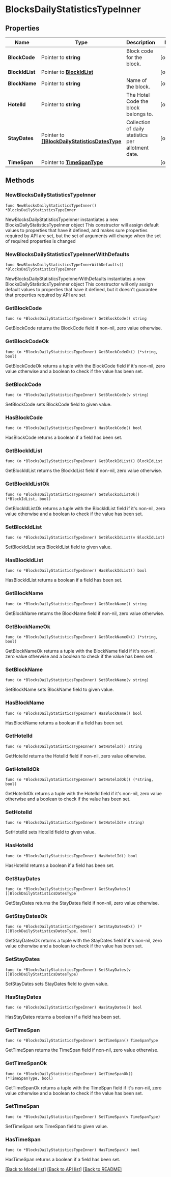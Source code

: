 # BlocksDailyStatisticsTypeInner

## Properties

Name | Type | Description | Notes
------------ | ------------- | ------------- | -------------
**BlockCode** | Pointer to **string** | Block code for the block. | [optional] 
**BlockIdList** | Pointer to [**BlockIdList**](BlockIdList.md) |  | [optional] 
**BlockName** | Pointer to **string** | Name of the block. | [optional] 
**HotelId** | Pointer to **string** | The Hotel Code the block belongs to. | [optional] 
**StayDates** | Pointer to [**[]BlockDailyStatisticsDatesType**](BlockDailyStatisticsDatesType.md) | Collection of daily statistics per allotment date. | [optional] 
**TimeSpan** | Pointer to [**TimeSpanType**](TimeSpanType.md) |  | [optional] 

## Methods

### NewBlocksDailyStatisticsTypeInner

`func NewBlocksDailyStatisticsTypeInner() *BlocksDailyStatisticsTypeInner`

NewBlocksDailyStatisticsTypeInner instantiates a new BlocksDailyStatisticsTypeInner object
This constructor will assign default values to properties that have it defined,
and makes sure properties required by API are set, but the set of arguments
will change when the set of required properties is changed

### NewBlocksDailyStatisticsTypeInnerWithDefaults

`func NewBlocksDailyStatisticsTypeInnerWithDefaults() *BlocksDailyStatisticsTypeInner`

NewBlocksDailyStatisticsTypeInnerWithDefaults instantiates a new BlocksDailyStatisticsTypeInner object
This constructor will only assign default values to properties that have it defined,
but it doesn't guarantee that properties required by API are set

### GetBlockCode

`func (o *BlocksDailyStatisticsTypeInner) GetBlockCode() string`

GetBlockCode returns the BlockCode field if non-nil, zero value otherwise.

### GetBlockCodeOk

`func (o *BlocksDailyStatisticsTypeInner) GetBlockCodeOk() (*string, bool)`

GetBlockCodeOk returns a tuple with the BlockCode field if it's non-nil, zero value otherwise
and a boolean to check if the value has been set.

### SetBlockCode

`func (o *BlocksDailyStatisticsTypeInner) SetBlockCode(v string)`

SetBlockCode sets BlockCode field to given value.

### HasBlockCode

`func (o *BlocksDailyStatisticsTypeInner) HasBlockCode() bool`

HasBlockCode returns a boolean if a field has been set.

### GetBlockIdList

`func (o *BlocksDailyStatisticsTypeInner) GetBlockIdList() BlockIdList`

GetBlockIdList returns the BlockIdList field if non-nil, zero value otherwise.

### GetBlockIdListOk

`func (o *BlocksDailyStatisticsTypeInner) GetBlockIdListOk() (*BlockIdList, bool)`

GetBlockIdListOk returns a tuple with the BlockIdList field if it's non-nil, zero value otherwise
and a boolean to check if the value has been set.

### SetBlockIdList

`func (o *BlocksDailyStatisticsTypeInner) SetBlockIdList(v BlockIdList)`

SetBlockIdList sets BlockIdList field to given value.

### HasBlockIdList

`func (o *BlocksDailyStatisticsTypeInner) HasBlockIdList() bool`

HasBlockIdList returns a boolean if a field has been set.

### GetBlockName

`func (o *BlocksDailyStatisticsTypeInner) GetBlockName() string`

GetBlockName returns the BlockName field if non-nil, zero value otherwise.

### GetBlockNameOk

`func (o *BlocksDailyStatisticsTypeInner) GetBlockNameOk() (*string, bool)`

GetBlockNameOk returns a tuple with the BlockName field if it's non-nil, zero value otherwise
and a boolean to check if the value has been set.

### SetBlockName

`func (o *BlocksDailyStatisticsTypeInner) SetBlockName(v string)`

SetBlockName sets BlockName field to given value.

### HasBlockName

`func (o *BlocksDailyStatisticsTypeInner) HasBlockName() bool`

HasBlockName returns a boolean if a field has been set.

### GetHotelId

`func (o *BlocksDailyStatisticsTypeInner) GetHotelId() string`

GetHotelId returns the HotelId field if non-nil, zero value otherwise.

### GetHotelIdOk

`func (o *BlocksDailyStatisticsTypeInner) GetHotelIdOk() (*string, bool)`

GetHotelIdOk returns a tuple with the HotelId field if it's non-nil, zero value otherwise
and a boolean to check if the value has been set.

### SetHotelId

`func (o *BlocksDailyStatisticsTypeInner) SetHotelId(v string)`

SetHotelId sets HotelId field to given value.

### HasHotelId

`func (o *BlocksDailyStatisticsTypeInner) HasHotelId() bool`

HasHotelId returns a boolean if a field has been set.

### GetStayDates

`func (o *BlocksDailyStatisticsTypeInner) GetStayDates() []BlockDailyStatisticsDatesType`

GetStayDates returns the StayDates field if non-nil, zero value otherwise.

### GetStayDatesOk

`func (o *BlocksDailyStatisticsTypeInner) GetStayDatesOk() (*[]BlockDailyStatisticsDatesType, bool)`

GetStayDatesOk returns a tuple with the StayDates field if it's non-nil, zero value otherwise
and a boolean to check if the value has been set.

### SetStayDates

`func (o *BlocksDailyStatisticsTypeInner) SetStayDates(v []BlockDailyStatisticsDatesType)`

SetStayDates sets StayDates field to given value.

### HasStayDates

`func (o *BlocksDailyStatisticsTypeInner) HasStayDates() bool`

HasStayDates returns a boolean if a field has been set.

### GetTimeSpan

`func (o *BlocksDailyStatisticsTypeInner) GetTimeSpan() TimeSpanType`

GetTimeSpan returns the TimeSpan field if non-nil, zero value otherwise.

### GetTimeSpanOk

`func (o *BlocksDailyStatisticsTypeInner) GetTimeSpanOk() (*TimeSpanType, bool)`

GetTimeSpanOk returns a tuple with the TimeSpan field if it's non-nil, zero value otherwise
and a boolean to check if the value has been set.

### SetTimeSpan

`func (o *BlocksDailyStatisticsTypeInner) SetTimeSpan(v TimeSpanType)`

SetTimeSpan sets TimeSpan field to given value.

### HasTimeSpan

`func (o *BlocksDailyStatisticsTypeInner) HasTimeSpan() bool`

HasTimeSpan returns a boolean if a field has been set.


[[Back to Model list]](../README.md#documentation-for-models) [[Back to API list]](../README.md#documentation-for-api-endpoints) [[Back to README]](../README.md)


